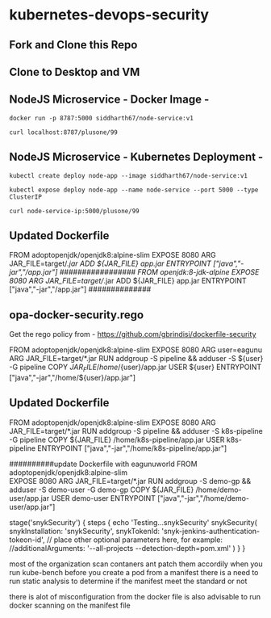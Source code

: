 # kubernetes-devops-security

## Fork and Clone this Repo

## Clone to Desktop and VM

## NodeJS Microservice - Docker Image -
`docker run -p 8787:5000 siddharth67/node-service:v1`

`curl localhost:8787/plusone/99`

## NodeJS Microservice - Kubernetes Deployment -
`kubectl create deploy node-app --image siddharth67/node-service:v1`

`kubectl expose deploy node-app --name node-service --port 5000 --type ClusterIP`

`curl node-service-ip:5000/plusone/99`

## Updated Dockerfile
FROM adoptopenjdk/openjdk8:alpine-slim
EXPOSE 8080
ARG JAR_FILE=target/*.jar
ADD ${JAR_FILE} app.jar
ENTRYPOINT ["java","-jar","/app.jar"]
#################
FROM openjdk:8-jdk-alpine
EXPOSE 8080
ARG JAR_FILE=target/*.jar
ADD ${JAR_FILE} app.jar
ENTRYPOINT ["java","-jar","/app.jar"]
##############
## opa-docker-security.rego
Get the rego policy from -
https://github.com/gbrindisi/dockerfile-security


FROM adoptopenjdk/openjdk8:alpine-slim
EXPOSE 8080
ARG user=eagunu
ARG JAR_FILE=target/*.jar
RUN addgroup -S pipeline && adduser -S ${user} -G pipeline
COPY ${JAR_FILE} /home/${user}/app.jar
USER ${user}
ENTRYPOINT ["java","-jar","/home/${user}/app.jar"]


## Updated Dockerfile
FROM adoptopenjdk/openjdk8:alpine-slim
EXPOSE 8080
ARG JAR_FILE=target/*.jar
RUN addgroup -S pipeline && adduser -S k8s-pipeline -G pipeline
COPY ${JAR_FILE} /home/k8s-pipeline/app.jar
USER k8s-pipeline
ENTRYPOINT ["java","-jar","/home/k8s-pipeline/app.jar"]

##########update Dockerfile with eagunuworld
FROM  adoptopenjdk/openjdk8:alpine-slim                
EXPOSE 8080
ARG JAR_FILE=target/*.jar
RUN addgroup -S demo-gp && adduser -S demo-user -G demo-gp
COPY ${JAR_FILE} /home/demo-user/app.jar
USER demo-user
ENTRYPOINT ["java","-jar","/home/demo-user/app.jar"]

stage('snykSecurity') {
    steps {
      echo 'Testing...snykSecurity'
      snykSecurity(
        snykInstallation: 'snykSecurity',
        snykTokenId: 'snyk-jenkins-authentication-tokeon-id',
        // place other optional parameters here, for example:
        //additionalArguments: '--all-projects --detection-depth=pom.xml'
      )
    }
  }


most of the organization scan contaners ant patch them accordily
when you run kube-bench 
before you create a pod from a manifest there is a need to run static analysis 
to determine if the manifest meet the standard or not

there is alot of misconfiguration from the docker file is also advisable to run docker scanning on the manifest file